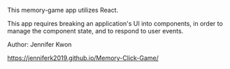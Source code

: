 This memory-game app utilizes React. 

This app requires breaking an application's UI into components, in order to manage the component state, and to respond to user events.

Author: Jennifer Kwon

https://jenniferk2019.github.io/Memory-Click-Game/
